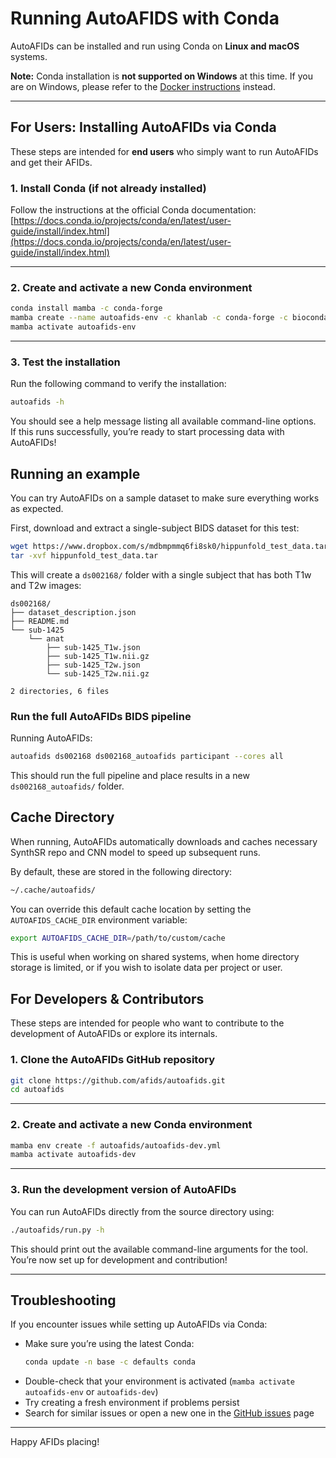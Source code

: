 # Running AutoAFIDS with Conda

AutoAFIDs can be installed and run using Conda on **Linux and macOS** systems.

**Note:** Conda installation is **not supported on Windows** at this time. If you are on Windows, please refer to the [Docker instructions](docker.md) instead.

---

## For Users: Installing AutoAFIDs via Conda

These steps are intended for **end users** who simply want to run AutoAFIDs and get their AFIDs.

### 1. Install Conda (if not already installed)

Follow the instructions at the official Conda documentation:
[https://docs.conda.io/projects/conda/en/latest/user-guide/install/index.html](https://docs.conda.io/projects/conda/en/latest/user-guide/install/index.html)

---

### 2. Create and activate a new Conda environment

```bash
conda install mamba -c conda-forge
mamba create --name autoafids-env -c khanlab -c conda-forge -c bioconda autoafids
mamba activate autoafids-env
```

---

### 3. Test the installation

Run the following command to verify the installation:

```bash
autoafids -h
```

You should see a help message listing all available command-line options.  
If this runs successfully, you’re ready to start processing data with AutoAFIDs!

## Running an example

You can try AutoAFIDs on a sample dataset to make sure everything works as expected.

First, download and extract a single-subject BIDS dataset for this test:

```bash
wget https://www.dropbox.com/s/mdbmpmmq6fi8sk0/hippunfold_test_data.tar 
tar -xvf hippunfold_test_data.tar
```

This will create a `ds002168/` folder with a single subject that has both T1w and T2w images:

```
ds002168/
├── dataset_description.json
├── README.md
└── sub-1425
    └── anat
        ├── sub-1425_T1w.json
        ├── sub-1425_T1w.nii.gz
        ├── sub-1425_T2w.json
        └── sub-1425_T2w.nii.gz

2 directories, 6 files
```

### Run the full AutoAFIDs BIDS pipeline

Running AutoAFIDs:

```bash
autoafids ds002168 ds002168_autoafids participant --cores all
```

This should run the full pipeline and place results in a new `ds002168_autoafids/` folder.


## Cache Directory

When running, AutoAFIDs automatically downloads and caches necessary SynthSR repo and CNN model to speed up subsequent runs.

By default, these are stored in the following directory:

```bash
~/.cache/autoafids/
```

You can override this default cache location by setting the `AUTOAFIDS_CACHE_DIR` environment variable:

```bash
export AUTOAFIDS_CACHE_DIR=/path/to/custom/cache
```

This is useful when working on shared systems, when home directory storage is limited, or if you wish to isolate data per project or user.

## For Developers & Contributors

These steps are intended for people who want to contribute to the development of AutoAFIDs or explore its internals.

### 1. Clone the AutoAFIDs GitHub repository

```bash
git clone https://github.com/afids/autoafids.git
cd autoafids
```

---

### 2. Create and activate a new Conda environment

```bash
mamba env create -f autoafids/autoafids-dev.yml
mamba activate autoafids-dev
```

---

### 3. Run the development version of AutoAFIDs

You can run AutoAFIDs directly from the source directory using:

```bash
./autoafids/run.py -h
```

This should print out the available command-line arguments for the tool.  
You’re now set up for development and contribution!

---

## Troubleshooting

If you encounter issues while setting up AutoAFIDs via Conda:

- Make sure you’re using the latest Conda:
  ```bash
  conda update -n base -c defaults conda
  ```
- Double-check that your environment is activated (`mamba activate autoafids-env` or `autoafids-dev`)
- Try creating a fresh environment if problems persist
- Search for similar issues or open a new one in the [GitHub issues](https://github.com/afids/autoafids/issues) page

---

Happy AFIDs placing!
